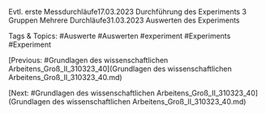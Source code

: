 Evtl. erste Messdurchläufe17.03.2023
Durchführung des Experiments 
3 Gruppen
Mehrere Durchläufe31.03.2023
Auswerten des Experiments

   Tags & Topics:
   #Auswerte
   #Auswerten
   #experiment
   #Experiments
   #Experiment

[Previous: #Grundlagen des wissenschaftlichen Arbeitens_Groß_II_310323_40](Grundlagen des wissenschaftlichen Arbeitens_Groß_II_310323_40.md)

[Next: #Grundlagen des wissenschaftlichen Arbeitens_Groß_II_310323_40](Grundlagen des wissenschaftlichen Arbeitens_Groß_II_310323_40.md)